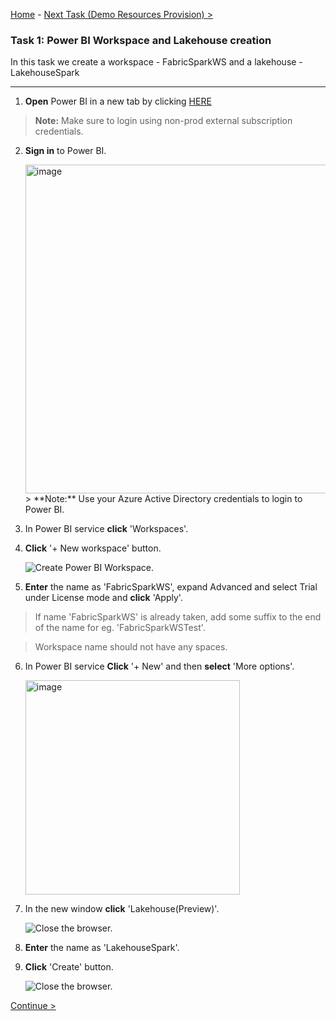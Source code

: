  [Home](Readme-shell.md) -  [Next Task (Demo Resources Provision) >](Task2-Run-the-Cloud-Shell-to-provision-the-demo-resources.md)

### Task 1: Power BI Workspace and Lakehouse creation

 In this task we create a workspace - FabricSparkWS and a lakehouse - LakehouseSpark

-------------------------------------------------------------------------------------------------------------------

1. **Open** Power BI in a new tab by clicking [HERE](https://app.powerbi.com/)


>**Note:** Make sure to login using non-prod external subscription credentials.

2. **Sign in** to Power BI.

	<img width="526" alt="image" src="https://github.com/swmannepalli/Fabric-Spark-Fundamentals/assets/84516667/596f23b3-4f3c-4e53-aa25-2f28f65f0f52">
	> **Note:** Use your Azure Active Directory credentials to login to Power BI.

3. In Power BI service **click** 'Workspaces'.

4. **Click** '+ New workspace' button.

	![Create Power BI Workspace.](media/power-bi-2.png)

5. **Enter** the name as 'FabricSparkWS', expand Advanced and select Trial under License mode  and **click** 'Apply'.

>If name 'FabricSparkWS' is already taken, add some suffix to the end of the name for eg. 'FabricSparkWSTest'.

>Workspace name should not have any spaces.

6. In Power BI service **Click** '+ New' and then **select** 'More options'.

   <img width="343" alt="image" src="https://github.com/swmannepalli/MicrosoftFabric_HOL/assets/84516667/6b6af585-e359-4fca-bafa-bc37bcda342e">

7. In the new window **click** 'Lakehouse(Preview)'.

    ![Close the browser.](media/demo-6.png)

8. **Enter** the name as 'LakehouseSpark'.

11. **Click** 'Create' button.

    ![Close the browser.](media/demo-7.png)

[Continue >](Task2-Run-the-Cloud-Shell-to-provision-the-demo-resources.md)

